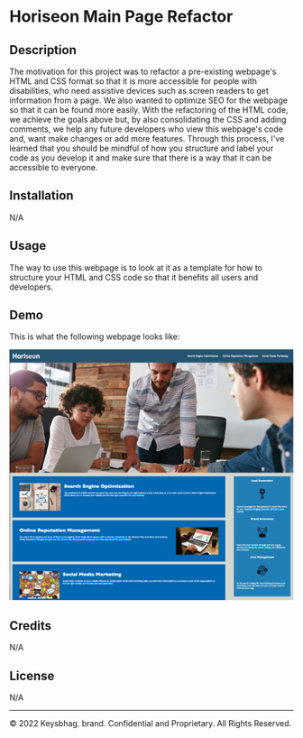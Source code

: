 # Horiseon Main Page Refactor

## Description

The motivation for this project was to refactor a pre-existing webpage's HTML and CSS format so that it is more accessible for people with disabilities, who need assistive devices such as screen readers to get information from a page. We also wanted to optimize SEO for the webpage so that it can be found more easily.
With the refactoring of the HTML code, we achieve the goals above but, by also consolidating the CSS and adding comments, we help any future developers who view this webpage's code and, want make changes or add more features. Through this process, I've learned that you should be mindful of how you structure and label your code as you develop it and make sure that there is a way that it can be accessible to everyone. 


## Installation

N/A

## Usage

The way to use this webpage is to look at it as a template for how to structure your HTML and CSS code so that it benefits all users and developers.

## Demo

This is what the following webpage looks like:

![Large overview of Horiseon website](assets/images/demo.png)


## Credits

N/A

## License
N/A

---
© 2022 Keysbhag. brand. Confidential and Proprietary. All Rights Reserved.